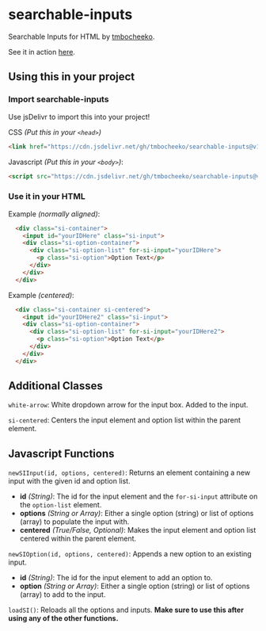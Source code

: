 # searchable-inputs
Searchable Inputs for HTML by [tmbocheeko](https://www.twitter.com/tmbocheeko_).

See it in action [here](https://jsfiddle.net/tmbocheeko/j5crh3od/latest).

## Using this in your project

### Import searchable-inputs
Use jsDelivr to import this into your project!

CSS _(Put this in your `<head>`)_

```html
<link href="https://cdn.jsdelivr.net/gh/tmbocheeko/searchable-inputs@v1.2/styles.css" rel="stylesheet" type="text/css" />
```

Javascript _(Put this in your `<body>`)_:

```html
<script src="https://cdn.jsdelivr.net/gh/tmbocheeko/searchable-inputs@v1.2/script.js" crossorigin="anonymous" defer></script>
```
### Use it in your HTML

Example _(normally aligned)_:

```html
  <div class="si-container">
    <input id="yourIDHere" class="si-input">
    <div class="si-option-container">
      <div class="si-option-list" for-si-input="yourIDHere">
        <p class="si-option">Option Text</p>
      </div>
    </div>
  </div>
```

Example _(centered)_:

```html
  <div class="si-container si-centered">
    <input id="yourIDHere2" class="si-input">
    <div class="si-option-container">
      <div class="si-option-list" for-si-input="yourIDHere2">
        <p class="si-option">Option Text</p>
      </div>
    </div>
  </div>
```

## Additional Classes

`white-arrow`: White dropdown arrow for the input box. Added to the input.

`si-centered`: Centers the input element and option list within the parent element.

## Javascript Functions

`newSIInput(id, options, centered)`: Returns an element containing a new input with the given id and option list.
- **id** _(String)_: The id for the input element and the `for-si-input` attribute on the `option-list` element.
- **options** _(String or Array)_: Either a single option (string) or list of options (array) to populate the input with.
- **centered** _(True/False, Optional)_: Makes the input element and option list centered within the parent element.

`newSIOption(id, options, centered)`: Appends a new option to an existing input.
- **id** _(String)_: The id for the input element to add an option to.
- **option** _(String or Array)_: Either a single option (string) or list of options (array) to add to the input.

`loadSI()`: Reloads all the options and inputs. **Make sure to use this after using any of the other functions.**
